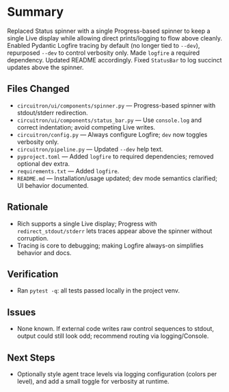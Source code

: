 # Summary

Replaced Status spinner with a single Progress-based spinner to keep a single Live display while allowing direct prints/logging to flow above cleanly. Enabled Pydantic Logfire tracing by default (no longer tied to `--dev`), repurposed `--dev` to control verbosity only. Made `logfire` a required dependency. Updated README accordingly. Fixed `StatusBar` to log succinct updates above the spinner.

## Files Changed
- `circuitron/ui/components/spinner.py` — Progress-based spinner with stdout/stderr redirection.
- `circuitron/ui/components/status_bar.py` — Use `console.log` and correct indentation; avoid competing Live writes.
- `circuitron/config.py` — Always configure Logfire; `dev` now toggles verbosity only.
- `circuitron/pipeline.py` — Updated `--dev` help text.
- `pyproject.toml` — Added `logfire` to required dependencies; removed optional dev extra.
- `requirements.txt` — Added `logfire`.
- `README.md` — Installation/usage updated; dev mode semantics clarified; UI behavior documented.

## Rationale
- Rich supports a single Live display; Progress with `redirect_stdout/stderr` lets traces appear above the spinner without corruption.
- Tracing is core to debugging; making Logfire always-on simplifies behavior and docs.

## Verification
- Ran `pytest -q`: all tests passed locally in the project venv.

## Issues
- None known. If external code writes raw control sequences to stdout, output could still look odd; recommend routing via logging/Console.

## Next Steps
- Optionally style agent trace levels via logging configuration (colors per level), and add a small toggle for verbosity at runtime.
